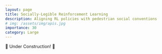 ```yaml
---
layout: page
title: Socially-Legible Reinforcement Learning
description: Aligning RL policies with pedestrian social conventions
# img: /assets/img/apis.jpg
importance: 30
category: Large
---
```


:construction: Under Construction! :construction: